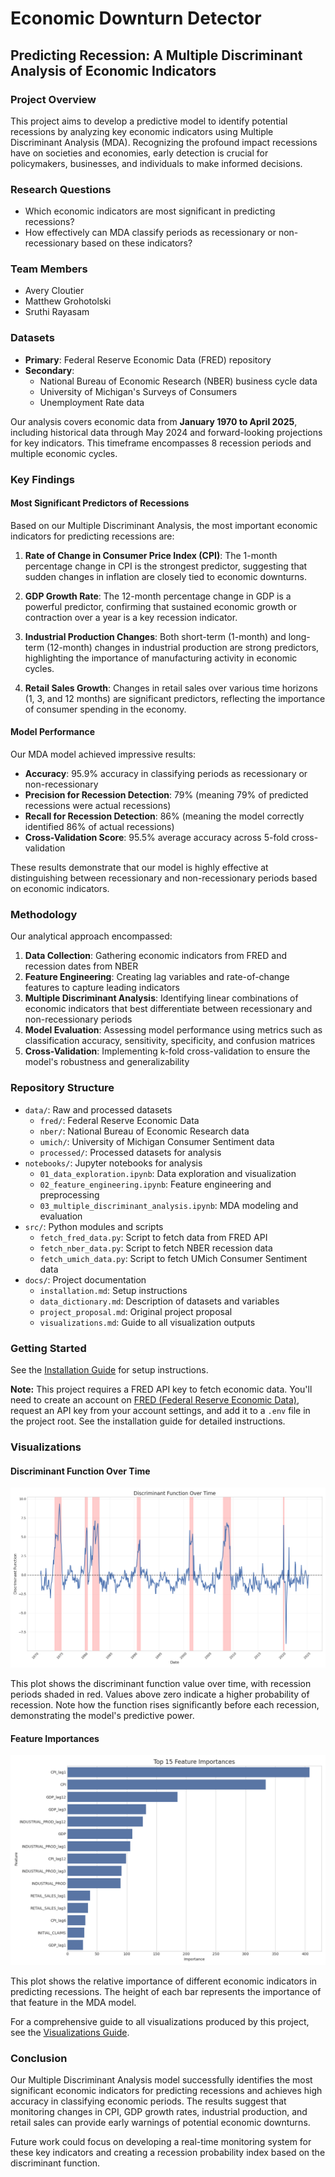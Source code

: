 # Economic Downturn Detector

## Predicting Recession: A Multiple Discriminant Analysis of Economic Indicators

### Project Overview
This project aims to develop a predictive model to identify potential recessions by analyzing key economic indicators using Multiple Discriminant Analysis (MDA). Recognizing the profound impact recessions have on societies and economies, early detection is crucial for policymakers, businesses, and individuals to make informed decisions.

### Research Questions
- Which economic indicators are most significant in predicting recessions?
- How effectively can MDA classify periods as recessionary or non-recessionary based on these indicators?

### Team Members
- Avery Cloutier
- Matthew Grohotolski
- Sruthi Rayasam

### Datasets
- **Primary**: Federal Reserve Economic Data (FRED) repository
- **Secondary**:
  - National Bureau of Economic Research (NBER) business cycle data
  - University of Michigan's Surveys of Consumers
  - Unemployment Rate data

Our analysis covers economic data from **January 1970 to April 2025**, including historical data through May 2024 and forward-looking projections for key indicators. This timeframe encompasses 8 recession periods and multiple economic cycles.

### Key Findings

#### Most Significant Predictors of Recessions
Based on our Multiple Discriminant Analysis, the most important economic indicators for predicting recessions are:

1. **Rate of Change in Consumer Price Index (CPI)**: The 1-month percentage change in CPI is the strongest predictor, suggesting that sudden changes in inflation are closely tied to economic downturns.

2. **GDP Growth Rate**: The 12-month percentage change in GDP is a powerful predictor, confirming that sustained economic growth or contraction over a year is a key recession indicator.

3. **Industrial Production Changes**: Both short-term (1-month) and long-term (12-month) changes in industrial production are strong predictors, highlighting the importance of manufacturing activity in economic cycles.

4. **Retail Sales Growth**: Changes in retail sales over various time horizons (1, 3, and 12 months) are significant predictors, reflecting the importance of consumer spending in the economy.

#### Model Performance
Our MDA model achieved impressive results:

- **Accuracy**: 95.9% accuracy in classifying periods as recessionary or non-recessionary
- **Precision for Recession Detection**: 79% (meaning 79% of predicted recessions were actual recessions)
- **Recall for Recession Detection**: 86% (meaning the model correctly identified 86% of actual recessions)
- **Cross-Validation Score**: 95.5% average accuracy across 5-fold cross-validation

These results demonstrate that our model is highly effective at distinguishing between recessionary and non-recessionary periods based on economic indicators.

### Methodology
Our analytical approach encompassed:

1. **Data Collection**: Gathering economic indicators from FRED and recession dates from NBER
2. **Feature Engineering**: Creating lag variables and rate-of-change features to capture leading indicators
3. **Multiple Discriminant Analysis**: Identifying linear combinations of economic indicators that best differentiate between recessionary and non-recessionary periods
4. **Model Evaluation**: Assessing model performance using metrics such as classification accuracy, sensitivity, specificity, and confusion matrices
5. **Cross-Validation**: Implementing k-fold cross-validation to ensure the model's robustness and generalizability

### Repository Structure
- `data/`: Raw and processed datasets
  - `fred/`: Federal Reserve Economic Data
  - `nber/`: National Bureau of Economic Research data
  - `umich/`: University of Michigan Consumer Sentiment data
  - `processed/`: Processed datasets for analysis
- `notebooks/`: Jupyter notebooks for analysis
  - `01_data_exploration.ipynb`: Data exploration and visualization
  - `02_feature_engineering.ipynb`: Feature engineering and preprocessing
  - `03_multiple_discriminant_analysis.ipynb`: MDA modeling and evaluation
- `src/`: Python modules and scripts
  - `fetch_fred_data.py`: Script to fetch data from FRED API
  - `fetch_nber_data.py`: Script to fetch NBER recession data
  - `fetch_umich_data.py`: Script to fetch UMich Consumer Sentiment data
- `docs/`: Project documentation
  - `installation.md`: Setup instructions
  - `data_dictionary.md`: Description of datasets and variables
  - `project_proposal.md`: Original project proposal
  - `visualizations.md`: Guide to all visualization outputs

### Getting Started
See the [Installation Guide](docs/installation.md) for setup instructions.

**Note:** This project requires a FRED API key to fetch economic data. You'll need to create an account on [FRED (Federal Reserve Economic Data)](https://fred.stlouisfed.org/), request an API key from your account settings, and add it to a `.env` file in the project root. See the installation guide for detailed instructions.

### Visualizations

#### Discriminant Function Over Time
![Discriminant Function Over Time](docs/images/discriminant_time_series.png)

This plot shows the discriminant function value over time, with recession periods shaded in red. Values above zero indicate a higher probability of recession. Note how the function rises significantly before each recession, demonstrating the model's predictive power.

#### Feature Importances
![Feature Importances](docs/images/feature_importance.png)

This plot shows the relative importance of different economic indicators in predicting recessions. The height of each bar represents the importance of that feature in the MDA model.

For a comprehensive guide to all visualizations produced by this project, see the [Visualizations Guide](docs/visualizations.md).

### Conclusion
Our Multiple Discriminant Analysis model successfully identifies the most significant economic indicators for predicting recessions and achieves high accuracy in classifying economic periods. The results suggest that monitoring changes in CPI, GDP growth rates, industrial production, and retail sales can provide early warnings of potential economic downturns.

Future work could focus on developing a real-time monitoring system for these key indicators and creating a recession probability index based on the discriminant function.